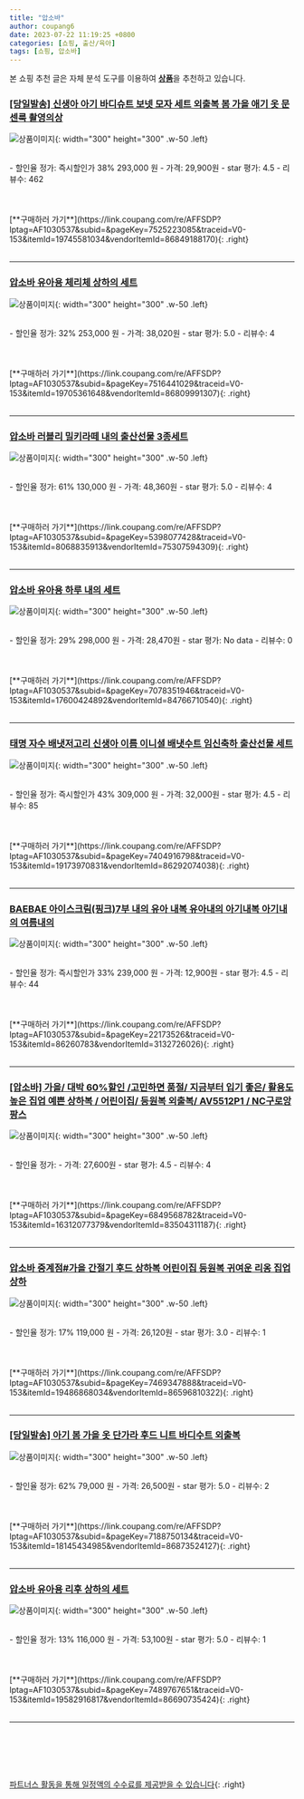 ```yaml
---
title: "압소바"
author: coupang6
date: 2023-07-22 11:19:25 +0800
categories: [쇼핑, 출산/육아]
tags: [쇼핑, 압소바]
---
```


본 쇼핑 추천 글은 자체 분석 도구를 이용하여 [**상품**](https://link.coupang.com/a/bao1ui)을 추천하고 있습니다.

### [[당일발송] 신생아 아기 바디슈트 보넷 모자 세트 외출복 봄 가을 애기 옷 문센룩 촬영의상](https://link.coupang.com/re/AFFSDP?lptag=AF1030537&subid=&pageKey=7525223085&traceid=V0-153&itemId=19745581034&vendorItemId=86849188170)

![상품이미지](https://thumbnail6.coupangcdn.com/thumbnails/remote/230x230ex/image/vendor_inventory/5cd7/9b2d9d7b19b4153600c45670140962295c5439583c05c1efacb11faf5a82.jpg){: width="300" height="300" .w-50 .left}


<br>
- 할인율 정가: 즉시할인가 38%  293,000   원
- 가격: 29,900원
- star 평가: 4.5
- 리뷰수: 462
<br>
<br>
<br>
<br>
[**구매하러 가기**](https://link.coupang.com/re/AFFSDP?lptag=AF1030537&subid=&pageKey=7525223085&traceid=V0-153&itemId=19745581034&vendorItemId=86849188170){: .right}
<br>
<br>

---

### [압소바 유아용 체리체 상하의 세트](https://link.coupang.com/re/AFFSDP?lptag=AF1030537&subid=&pageKey=7516441029&traceid=V0-153&itemId=19705361648&vendorItemId=86809991307)

![상품이미지](https://thumbnail7.coupangcdn.com/thumbnails/remote/230x230ex/image/retail/images/2023/08/07/17/7/8e5ce9c2-2839-47af-85ac-334dddeeb154.jpg){: width="300" height="300" .w-50 .left}


<br>
- 할인율 정가: 32%  253,000   원
- 가격: 38,020원
- star 평가: 5.0
- 리뷰수: 4
<br>
<br>
<br>
<br>
[**구매하러 가기**](https://link.coupang.com/re/AFFSDP?lptag=AF1030537&subid=&pageKey=7516441029&traceid=V0-153&itemId=19705361648&vendorItemId=86809991307){: .right}
<br>
<br>

---

### [압소바 러블리 밀키라떼 내의 출산선물 3종세트](https://link.coupang.com/re/AFFSDP?lptag=AF1030537&subid=&pageKey=5398077428&traceid=V0-153&itemId=8068835913&vendorItemId=75307594309)

![상품이미지](https://thumbnail8.coupangcdn.com/thumbnails/remote/230x230ex/image/retail/images/237283205074364-fb1ead23-aaed-41f9-a589-f5b865c5df5b.jpg){: width="300" height="300" .w-50 .left}


<br>
- 할인율 정가: 61%  130,000   원
- 가격: 48,360원
- star 평가: 5.0
- 리뷰수: 4
<br>
<br>
<br>
<br>
[**구매하러 가기**](https://link.coupang.com/re/AFFSDP?lptag=AF1030537&subid=&pageKey=5398077428&traceid=V0-153&itemId=8068835913&vendorItemId=75307594309){: .right}
<br>
<br>

---

### [압소바 유아용 하루 내의 세트](https://link.coupang.com/re/AFFSDP?lptag=AF1030537&subid=&pageKey=7078351946&traceid=V0-153&itemId=17600424892&vendorItemId=84766710540)

![상품이미지](https://thumbnail9.coupangcdn.com/thumbnails/remote/230x230ex/image/rs_quotation_api/rscyg2ze/8b1cbdef7dbf46a784664d137274de83.JPG){: width="300" height="300" .w-50 .left}


<br>
- 할인율 정가: 29%  298,000   원
- 가격: 28,470원
- star 평가: No data
- 리뷰수: 0
<br>
<br>
<br>
<br>
[**구매하러 가기**](https://link.coupang.com/re/AFFSDP?lptag=AF1030537&subid=&pageKey=7078351946&traceid=V0-153&itemId=17600424892&vendorItemId=84766710540){: .right}
<br>
<br>

---

### [태명 자수 배냇저고리 신생아 이름 이니셜 배냇수트 임신축하 출산선물 세트](https://link.coupang.com/re/AFFSDP?lptag=AF1030537&subid=&pageKey=7404916798&traceid=V0-153&itemId=19173970831&vendorItemId=86292074038)

![상품이미지](https://thumbnail7.coupangcdn.com/thumbnails/remote/230x230ex/image/vendor_inventory/9854/3cdec8e79b208f9bc5ee58d2addfb11ef53755e826159ddb0e118dfa4e72.jpg){: width="300" height="300" .w-50 .left}


<br>
- 할인율 정가: 즉시할인가 43%  309,000   원
- 가격: 32,000원
- star 평가: 4.5
- 리뷰수: 85
<br>
<br>
<br>
<br>
[**구매하러 가기**](https://link.coupang.com/re/AFFSDP?lptag=AF1030537&subid=&pageKey=7404916798&traceid=V0-153&itemId=19173970831&vendorItemId=86292074038){: .right}
<br>
<br>

---

### [BAEBAE 아이스크림(핑크)7부 내의 유아 내복 유아내의 아기내복 아기내의 여름내의](https://link.coupang.com/re/AFFSDP?lptag=AF1030537&subid=&pageKey=22173526&traceid=V0-153&itemId=86260783&vendorItemId=3132726026)

![상품이미지](https://thumbnail10.coupangcdn.com/thumbnails/remote/230x230ex/image/vendor_inventory/df83/03290fdfb34fcbb167e813b2cb45882050904d37198a5d47a9d5578be9f3.jpg){: width="300" height="300" .w-50 .left}


<br>
- 할인율 정가: 즉시할인가 33%  239,000   원
- 가격: 12,900원
- star 평가: 4.5
- 리뷰수: 44
<br>
<br>
<br>
<br>
[**구매하러 가기**](https://link.coupang.com/re/AFFSDP?lptag=AF1030537&subid=&pageKey=22173526&traceid=V0-153&itemId=86260783&vendorItemId=3132726026){: .right}
<br>
<br>

---

### [[압소바] 가을/ 대박 60%할인 /고민하면 품절/ 지금부터 입기 좋은/ 활용도 높은 집업 예쁜 상하복 / 어린이집/ 등원복 외출복/ AV5512P1 / NC구로앙팡스](https://link.coupang.com/re/AFFSDP?lptag=AF1030537&subid=&pageKey=6849568782&traceid=V0-153&itemId=16312077379&vendorItemId=83504311187)

![상품이미지](https://thumbnail7.coupangcdn.com/thumbnails/remote/230x230ex/image/vendor_inventory/0b68/b9e867db1c4dc9559e438e8ac213f8b5517283d3b29089d1269a093ddd3c.jpg){: width="300" height="300" .w-50 .left}


<br>
- 할인율 정가: 
- 가격: 27,600원
- star 평가: 4.5
- 리뷰수: 4
<br>
<br>
<br>
<br>
[**구매하러 가기**](https://link.coupang.com/re/AFFSDP?lptag=AF1030537&subid=&pageKey=6849568782&traceid=V0-153&itemId=16312077379&vendorItemId=83504311187){: .right}
<br>
<br>

---

### [압소바 중계점#가을 간절기 후드 상하복 어린이집 등원복 귀여운 리옹 집업 상하](https://link.coupang.com/re/AFFSDP?lptag=AF1030537&subid=&pageKey=7469347888&traceid=V0-153&itemId=19486868034&vendorItemId=86596810322)

![상품이미지](https://thumbnail8.coupangcdn.com/thumbnails/remote/230x230ex/image/vendor_inventory/ae08/ca4cec54348fdd73927f2c70260042cba4e68d645eeea1abae699fe94cd7.jpg){: width="300" height="300" .w-50 .left}


<br>
- 할인율 정가: 17%  119,000   원
- 가격: 26,120원
- star 평가: 3.0
- 리뷰수: 1
<br>
<br>
<br>
<br>
[**구매하러 가기**](https://link.coupang.com/re/AFFSDP?lptag=AF1030537&subid=&pageKey=7469347888&traceid=V0-153&itemId=19486868034&vendorItemId=86596810322){: .right}
<br>
<br>

---

### [[당일발송] 아기 봄 가을 옷 단가라 후드 니트 바디수트 외출복](https://link.coupang.com/re/AFFSDP?lptag=AF1030537&subid=&pageKey=7188750134&traceid=V0-153&itemId=18145434985&vendorItemId=86873524127)

![상품이미지](https://thumbnail6.coupangcdn.com/thumbnails/remote/230x230ex/image/vendor_inventory/0d18/65319f6ad3f68e0d06f34dacf01707be570d59fb19d01afaf66d6bd8544c.jpg){: width="300" height="300" .w-50 .left}


<br>
- 할인율 정가: 62%  79,000   원
- 가격: 26,500원
- star 평가: 5.0
- 리뷰수: 2
<br>
<br>
<br>
<br>
[**구매하러 가기**](https://link.coupang.com/re/AFFSDP?lptag=AF1030537&subid=&pageKey=7188750134&traceid=V0-153&itemId=18145434985&vendorItemId=86873524127){: .right}
<br>
<br>

---

### [압소바 유아용 리후 상하의 세트](https://link.coupang.com/re/AFFSDP?lptag=AF1030537&subid=&pageKey=7489767651&traceid=V0-153&itemId=19582916817&vendorItemId=86690735424)

![상품이미지](https://thumbnail9.coupangcdn.com/thumbnails/remote/230x230ex/image/vendor_inventory/d1c5/a4e1655ffb7d9c9459b87135db10fc056a60b089d1a715e8f47bd9810fb4.jpg){: width="300" height="300" .w-50 .left}


<br>
- 할인율 정가: 13%  116,000   원
- 가격: 53,100원
- star 평가: 5.0
- 리뷰수: 1
<br>
<br>
<br>
<br>
[**구매하러 가기**](https://link.coupang.com/re/AFFSDP?lptag=AF1030537&subid=&pageKey=7489767651&traceid=V0-153&itemId=19582916817&vendorItemId=86690735424){: .right}
<br>
<br>

---
<br><br><br><br><br> [파트너스 활동을 통해 일정액의 수수료를 제공받을 수 있습니다](https://link.coupang.com/a/bao1ui){: .right}